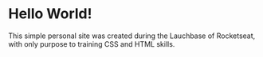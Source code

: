 # Hello World!

This simple personal site was created during the Lauchbase of Rocketseat, with only purpose to training CSS and HTML skills.

